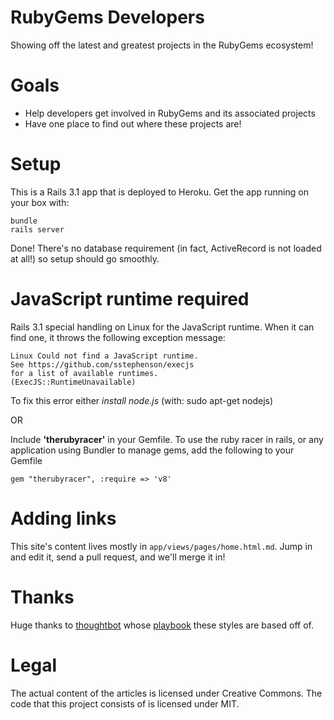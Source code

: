 RubyGems Developers
===================

Showing off the latest and greatest projects in the RubyGems ecosystem!

Goals
=====

* Help developers get involved in RubyGems and its associated projects
* Have one place to find out where these projects are!

Setup
=====

This is a Rails 3.1 app that is deployed to Heroku. Get the app running on your box with:

    bundle
    rails server

Done! There's no database requirement (in fact, ActiveRecord is not loaded at all!) so setup should go smoothly.

JavaScript runtime required
===============================

Rails 3.1 special handling on Linux for the JavaScript runtime.  When it can find one, it throws the following 
exception message: 


    Linux Could not find a JavaScript runtime.  
    See https://github.com/sstephenson/execjs 
    for a list of available runtimes.  
    (ExecJS::RuntimeUnavailable)

To fix this error either *install node.js* (with: sudo apt-get nodejs)  

OR

Include **'therubyracer'** in your Gemfile.  To use the ruby racer in rails, or any application using Bundler to manage gems, add the following to your Gemfile

    gem "therubyracer", :require => 'v8'

Adding links
============

This site's content lives mostly in `app/views/pages/home.html.md`. Jump in and edit it, send a pull request, and we'll merge it in!

Thanks
======

Huge thanks to [thoughtbot](http//thoughtbot.com) whose [playbook](http://playbook.thoughtbot.com) these styles are based off of.

Legal
=====

The actual content of the articles is licensed under Creative Commons. The code that this project consists of is licensed under MIT.
